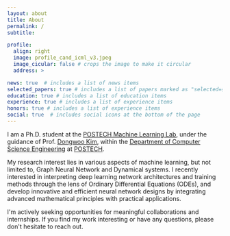 ```yaml
---
layout: about
title: About
permalink: /
subtitle: 

profile:
  align: right
  image: profile_cand_icml_v3.jpeg
  image_cicular: false # crops the image to make it circular
  address: > 

news: true  # includes a list of news items
selected_papers: true # includes a list of papers marked as "selected={true}"
education: true # includes a list of education items
experience: true # includes a list of experience items
honors: true # includes a list of experience items
social: true  # includes social icons at the bottom of the page
---
```


I am a Ph.D. student at the [POSTECH Machine Learning Lab](https://ml.postech.ac.kr/), under the guidance of Prof. [Dongwoo Kim](https://dongwookim-ml.github.io/), within the [Department of Computer Science Engineering](https://cse.postech.ac.kr/) at [POSTECH](https://postech.ac.kr/eng/).

My research interest lies in various aspects of machine learning, but not limited to, Graph Neural Network and Dynamical systems.
I recently interested in interpreting deep learning network architectures and training methods through the lens of Ordinary Differential Equations (ODEs), and develop innovative and efficient neural network designs by integrating advanced mathematical principles with practical applications.

I'm actively seeking opportunities for meaningful collaborations and internships.
If you find my work interesting or have any questions, please don't hesitate to reach out.